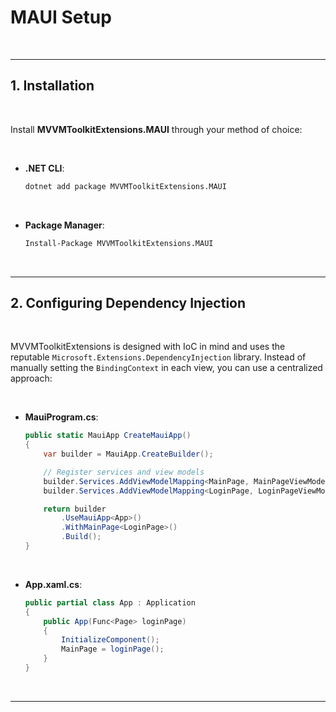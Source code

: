 # MAUI Setup
&nbsp;

---

## 1. Installation
&nbsp;

Install **MVVMToolkitExtensions.MAUI** through your method of choice:

&nbsp;
- **.NET CLI**:
  
  ```bash
  dotnet add package MVVMToolkitExtensions.MAUI
  ```

&nbsp;
- **Package Manager**:

  ```bash
  Install-Package MVVMToolkitExtensions.MAUI
  ```

&nbsp;

---

## 2. Configuring Dependency Injection

&nbsp;

MVVMToolkitExtensions is designed with IoC in mind and uses the reputable `Microsoft.Extensions.DependencyInjection` library.
Instead of manually setting the `BindingContext` in each view, you can use a centralized approach:

&nbsp;

- **MauiProgram.cs**:

  ```csharp
  public static MauiApp CreateMauiApp()
  {
      var builder = MauiApp.CreateBuilder();

      // Register services and view models
      builder.Services.AddViewModelMapping<MainPage, MainPageViewModel>();
      builder.Services.AddViewModelMapping<LoginPage, LoginPageViewModel>();

      return builder
          .UseMauiApp<App>()
          .WithMainPage<LoginPage>()
          .Build();
  }
  ```

&nbsp;

- **App.xaml.cs**:

  ```csharp
  public partial class App : Application
  {
      public App(Func<Page> loginPage)
      {
          InitializeComponent();
          MainPage = loginPage();
      }
  }
  ```

&nbsp;

---